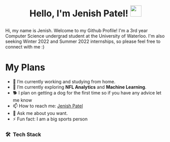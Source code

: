 <h1><p align="center">Hello, I'm Jenish Patel! <a href="http://jenishpatel.software/"><img src="https://media.giphy.com/media/hvRJCLFzcasrR4ia7z/giphy.gif" width="35px"></h1></a></p>


Hi, my name is Jenish. Welcome to my Github Profile! I'm a 3rd year Computer Science undergrad student at the University of Waterloo. 
I'm also seeking Winter 2022 and Summer 2022 internships, so please feel free to connect with me :)

# My Plans

- 🔭 I’m currently working and studying from home.
- 🌱 I’m currently exploring **NFL Analytics** and **Machine Learning**.
- 🐕 I plan on getting a dog for the first time so if you have any advice let me know
- 📫 How to reach me: [Jenish Patel](http://jenishpatel.software)
- 💬 Ask me about you want.
- ⚡ Fun fact: I am a big sports person  


### 🛠 &nbsp;Tech Stack 


